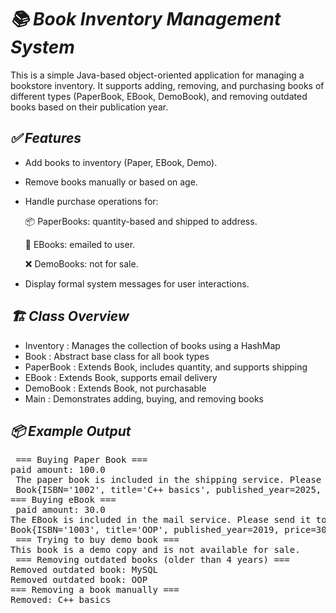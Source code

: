 # *📚 Book Inventory Management System*
This is a simple Java-based object-oriented application for managing a bookstore inventory. It supports adding, removing, and purchasing books of different types (PaperBook, EBook, DemoBook), and removing outdated books based on their publication year.

## *✅ Features*
- Add books to inventory (Paper, EBook, Demo).

- Remove books manually or based on age.

- Handle purchase operations for:

   📦 PaperBooks: quantity-based and shipped to address.

   📧 EBooks: emailed to user.

   ❌ DemoBooks: not for sale.

- Display formal system messages for user interactions.

## *🏗️ Class Overview*

- Inventory : Manages the collection of books using a HashMap
- Book : Abstract base class for all book types
- PaperBook	: Extends Book, includes quantity, and supports shipping
- EBook	: Extends Book, supports email delivery
- DemoBook : Extends Book, not purchasable
- Main :	Demonstrates adding, buying, and removing books

## *📦 Example Output*

<pre> === Buying Paper Book === <br>paid amount: 100.0 <br> The paper book is included in the shipping service. Please send it to the following customer address: Shoubra Masr<br> Book{ISBN='1002', title='C++ basics', published_year=2025, price=50.0} <br>=== Buying eBook ===<br> paid amount: 30.0 <br>The EBook is included in the mail service. Please send it to the following email address: emy@gmail.com <br>Book{ISBN='1003', title='OOP', published_year=2019, price=30.0}<br> === Trying to buy demo book === <br>This book is a demo copy and is not available for sale.<br> === Removing outdated books (older than 4 years) === <br>Removed outdated book: MySQL <br>Removed outdated book: OOP <br>=== Removing a book manually === <br>Removed: C++ basics</pre>


